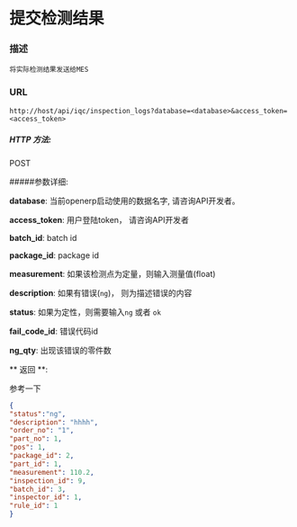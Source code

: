 # 提交检测结果


### 描述
```
将实际检测结果发送给MES
```

### URL

`http://host/api/iqc/inspection_logs?database=<database>&access_token=<access_token>`

##### HTTP 方法:

POST

#####参数详细:

**database**: 当前openerp启动使用的数据名字, 请咨询API开发者。

**access_token**:  用户登陆token， 请咨询API开发者

**batch_id**: batch id

**package_id**: package id

**measurement**: 如果该检测点为定量，则输入测量值(float)

**description**: 如果有错误(`ng`)， 则为描述错误的内容

**status**: 如果为定性，则需要输入`ng` 或者 `ok`

**fail_code_id**: 错误代码id

**ng_qty**: 出现该错误的零件数



** 返回 **:

参考一下

``` json
{
"status":"ng",
"description": "hhhh",
"order_no": "1",
"part_no": 1,
"pos": 1,
"package_id": 2,
"part_id": 1,
"measurement": 110.2,
"inspection_id": 9,
"batch_id": 3,
"inspector_id": 1,
"rule_id": 1
}
```
